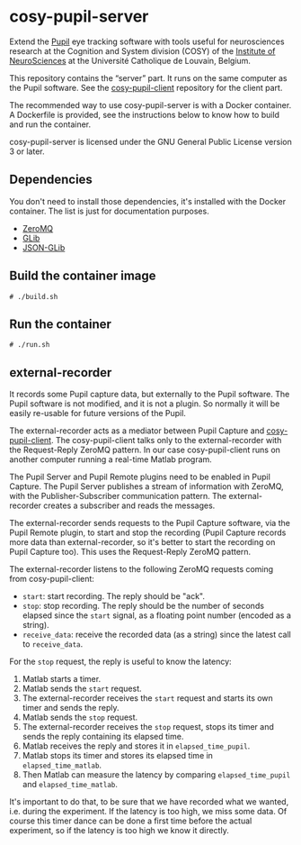 cosy-pupil-server
=================

Extend the [Pupil](https://pupil-labs.com/) eye tracking software with tools
useful for neurosciences research at the Cognition and System division (COSY) of
the [Institute of NeuroSciences](http://www.uclouvain.be/en-ions.html) at the
Université Catholique de Louvain, Belgium.

This repository contains the “server” part. It runs on the same computer as the
Pupil software. See the [cosy-pupil-client](https://github.com/UCL-CATL/cosy-pupil-client)
repository for the client part.

The recommended way to use cosy-pupil-server is with a Docker container. A
Dockerfile is provided, see the instructions below to know how to build and run
the container.

cosy-pupil-server is licensed under the GNU General Public License version 3 or later.

Dependencies
------------

You don't need to install those dependencies, it's installed with the Docker
container. The list is just for documentation purposes.

- [ZeroMQ](http://zeromq.org/)
- [GLib](https://wiki.gnome.org/Projects/GLib)
- [JSON-GLib](https://wiki.gnome.org/Projects/JsonGlib)

Build the container image
-------------------------

    # ./build.sh

Run the container
-----------------

    # ./run.sh

external-recorder
-----------------

It records some Pupil capture data, but externally to the Pupil software. The
Pupil software is not modified, and it is not a plugin. So normally it will be
easily re-usable for future versions of the Pupil.

The external-recorder acts as a mediator between Pupil Capture and
[cosy-pupil-client](https://github.com/UCL-CATL/cosy-pupil-client). The
cosy-pupil-client talks only to the external-recorder with the Request-Reply
ZeroMQ pattern. In our case cosy-pupil-client runs on another computer running
a real-time Matlab program.

The Pupil Server and Pupil Remote plugins need to be enabled in Pupil Capture.
The Pupil Server publishes a stream of information with ZeroMQ, with the
Publisher-Subscriber communication pattern. The external-recorder creates a
subscriber and reads the messages.

The external-recorder sends requests to the Pupil Capture software, via the
Pupil Remote plugin, to start and stop the recording (Pupil Capture records
more data than external-recorder, so it's better to start the recording on
Pupil Capture too). This uses the Request-Reply ZeroMQ pattern.

The external-recorder listens to the following ZeroMQ requests coming from
cosy-pupil-client:

- `start`: start recording. The reply should be "ack".
- `stop`: stop recording. The reply should be the number of seconds elapsed
  since the `start` signal, as a floating point number (encoded as a string).
- `receive_data`: receive the recorded data (as a string) since the latest call
  to `receive_data`.

For the `stop` request, the reply is useful to know the latency:

1. Matlab starts a timer.
2. Matlab sends the `start` request.
3. The external-recorder receives the `start` request and starts its own timer
   and sends the reply.
4. Matlab sends the `stop` request.
5. The external-recorder receives the `stop` request, stops its timer and sends
   the reply containing its elapsed time.
6. Matlab receives the reply and stores it in `elapsed_time_pupil`.
7. Matlab stops its timer and stores its elapsed time in `elapsed_time_matlab`.
8. Then Matlab can measure the latency by comparing `elapsed_time_pupil` and
   `elapsed_time_matlab`.

It's important to do that, to be sure that we have recorded what we wanted,
i.e. during the experiment. If the latency is too high, we miss some data. Of
course this timer dance can be done a first time before the actual experiment,
so if the latency is too high we know it directly.

